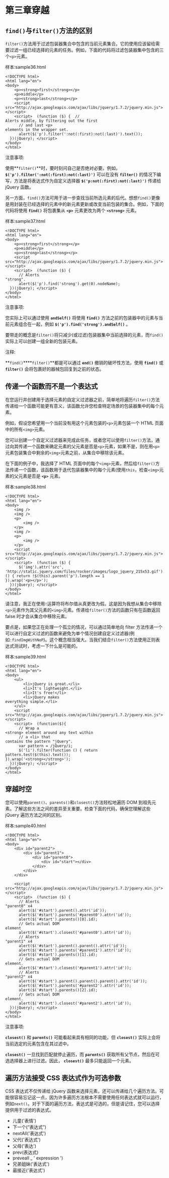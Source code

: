 # 第三章穿越

## `find()`与`filter()`方法的区别

`filter()`方法用于过滤包装器集合中包含的当前元素集合。它的使用应该留给需要过滤一组已经选择的元素的任务。例如，下面的代码将过滤包装器集中包含的三个`<p>`元素。

样本:sample36.html

```
<!DOCTYPE html>
<html lang="en">
<body>
    <p><strong>first</strong></p>
    <p>middle</p>
    <p><strong>last</strong></p>
    <script src="http://ajax.googleapis.com/ajax/libs/jquery/1.7.2/jquery.min.js"></script>
    <script>  (function ($) {  //
Alerts middle, by filtering out the first 
      // and last <p>
elements in the wrapper set. 
      alert($('p').filter(':not(:first):not(:last)').text());
  })(jQuery); </script>
</body>
</html>

```

注意事项:

使用**`filter()`**时，要时刻问自己是否绝对必要。例如， **`$('p').filter(':not(:first):not(:last)')`** 可以在没有 **`filter()`** 的情况下编写，方法是将表达式作为自定义选择器 **`$('p:not(:first):not(:last)')`** 传递给 jQuery 函数。

另一方面，`find()`方法可用于进一步查找当前所选元素的后代。想想`find()`更像是用封装在已经选择的元素中的新元素更新或改变当前包装的集合。例如，下面的代码将使用 **`find()`** 将包裹集从 **`<p>`** 元素更改为两个 **`<strong>`** 元素。

样本:sample37.html

```
<!DOCTYPE html>
<html lang="en">
<body>
    <p><strong>first</strong></p>
    <p>middle</p>
    <p><strong>last</strong></p>
    <script src="http://ajax.googleapis.com/ajax/libs/jquery/1.7.2/jquery.min.js"></script>
    <script>  (function ($) {
      // Alerts
"strong". 
      alert($('p').find('strong').get(0).nodeName);
  })(jQuery); </script>
</body>
</html>

```

注意事项:

您实际上可以通过使用 **`andSelf()`** 将使用 **`find()`** 方法之前的包装器中的元素与当前元素组合在一起，例如 **`$('p').find('strong').andSelf()`** 。

要带走的概念是`filter()`将只减少(或过滤)包装器集中当前选择的元素，而`find()`实际上可以创建一组全新的包装元素。

注释:

**`find()`****`filter()`**都是可以通过 **`end()`** 撤销的破坏性方法，使用 **`find()`** 或 **`filter()`** 会将包裹好的器械包回复到之前的状态。

## 传递一个函数而不是一个表达式

在您运行并创建用于选择元素的自定义过滤器之前，简单地将遍历`filter()`方法传递给一个函数可能更有意义，该函数允许您检查特定场景的包装器集中的每个元素。

例如，假设您希望用一个当前没有用这个元素包装的`<p>`元素包装一个 HTML 页面中的所有`<img>`元素。

您可以创建一个自定义过滤器来完成此任务，或者您可以使用`filter()`方法，通过向其传递一个函数来确定元素的父元素是否是`<p>`元素，如果不是，则在用`<p>`元素包装集合中剩余的`<img>`元素之前，从集合中移除该元素。

在下面的例子中，我选择了 HTML 页面中的每个`<img>`元素，然后给`filter()`方法传递一个函数，该函数用于迭代包装器集中的每个元素(使用`this`，检查`<img>`元素的父元素是否是 **`<p>`** 元素。

样本:sample38.html

```
<!DOCTYPE html>
<html lang="en">
<body>
    <img />
    <img />
    <p>
        <img />
    </p>
    <img />
    <p>
        <img />
    </p>
    <script src="http://ajax.googleapis.com/ajax/libs/jquery/1.7.2/jquery.min.js"></script>
    <script>  (function ($) {
      $('img').attr('src', 'http://static.jquery.com/files/rocker/images/logo_jquery_215x53.gif').filter(function () { return !$(this).parent('p').length == 1
}).wrap('<p></p>');
  })(jQuery); </script>
</body>
</html>

```

请注意，我正在使用`!`运算符将布尔值从真更改为假。这是因为我想从集合中移除`<p>`元素作为其父元素的`<img>`元素。传递给`filter()`方法的函数只有在函数返回 false 时才会从集合中移除元素。

要点是，如果您正在处理一个孤立的情况，可以通过简单地向 filter 方法传递一个可以进行自定义过滤的函数来避免为单个情况创建自定义过滤器(例如`:findImgWithNoP`)。这个概念相当强大。当我们结合`filter()`方法使用正则表达式测试时，考虑一下什么是可能的。

样本:sample39.html

```
<!DOCTYPE html>
<html lang="en">
<body>
    <ul>
        <li>jQuery is great.</li>
        <li>It's lightweight.</li>
        <li>It's free!</li>
        <li>jQuery makes
everything simple.</li>
    </ul>
    <script src="http://ajax.googleapis.com/ajax/libs/jquery/1.7.2/jquery.min.js"></script>
    <script>  (function($){  
      // Wrap a
<strong> element around any text within 
      // a <li> that
contains the pattern "jQuery". 
      var pattern = /jQuery/i;
      $('li').filter(function () { return pattern.test($(this).text());
}).wrap('<strong></strong>');
  })(jQuery); </script>
</body>
</html>

```

## 穿越时空

您可以使用`parent()`、`parents()`和`closest()`方法轻松地遍历 DOM 到祖先元素。了解这些方法之间的差异至关重要。检查下面的代码，确保您理解这些 jQuery 遍历方法之间的区别。

样本:sample40.html

```
<!DOCTYPE html>
<html lang="en">
<body>
    <div id="parent2">
        <div id="parent1">
            <div id="parent0">
                <div id="start"></div>
            </div>
        </div>
    </div>

    <script src="http://ajax.googleapis.com/ajax/libs/jquery/1.7.2/jquery.min.js"></script>
    <script>  (function ($) {
      // Alerts
"parent0" x4 
      alert($('#start').parent().attr('id'));
      alert($('#start').parents('#parent0').attr('id'));
      alert($('#start').parents()[0].id);
      // Gets actual DOM
element 
      alert($('#start').closest('#parent0').attr('id'));
      // Alerts
"parent1" x4 
      alert($('#start').parent().parent().attr('id'));
      alert($('#start').parents('#parent1').attr('id'));
      alert($('#start').parents()[1].id);
      // Gets actual DOM
element. 
      alert($('#start').closest('#parent1').attr('id'));
      // Alerts
"parent2" x4 
      alert($('#start').parent().parent().parent().attr('id'));
      alert($('#start').parents('#parent2').attr('id'));
      alert($('#start').parents()[2].id);
      // Gets actual DOM
element. 
      alert($('#start').closest('#parent2').attr('id'));
  })(jQuery); </script>
</body>
</html>

```

注意事项:

**`closest()`** 和 **`parents()`** 可能看起来具有相同的功能，但 **`closest()`** 实际上会将当前选定的元素包含在其过滤中。

**`closest()`** 一旦找到匹配就停止遍历，而 **`parents()`** 获取所有父节点，然后在可选选择器上进行过滤。因此， **`closest()`** 最多只能返回一个元素。

## 遍历方法接受 CSS 表达式作为可选参数

CSS 表达式不仅传递给 jQuery 函数来选择元素，还可以传递给几个遍历方法。可能很容易忘记这一点，因为许多遍历方法根本不需要使用任何表达式就可以运行，例如`next()`。对于下面的遍历方法，表达式是可选的，但是请记住，您可以选择提供用于过滤的表达式。

*   儿童('表情')
*   下一个(“表达式”)
*   nextAll('表达式')
*   父代('表达式')
*   父母('表达')
*   prev(表达式)
*   preveall _ ' expression ')
*   兄弟姐妹('表达式')
*   最接近('表达式')